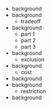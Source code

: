 - background
- background
	- tradeoff
- background
	- part 1
	- part 2
	- part 3
- background
	- exclusion
- background
	- cost
- background
- background
	- restriction
- background